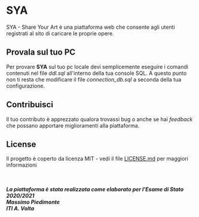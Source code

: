 # SYA
 SYA - Share Your Art è una piattaforma web che consente agli utenti registrati al sito di caricare le proprie opere.
 
## Provala sul tuo PC
Per provare **SYA** sul tuo pc locale devi semplicemente eseguire i comandi contenuti nel file _ddl.sql_ all'interno della tua console SQL.
A questo punto non ti resta che modificare il file  _connection_db.sql_ a seconda della tua configurazione.

## Contribuisci
Il tuo contributo è apprezzato qualora trovassi bug o anche se hai  _feedback_ che possano apportare miglioramenti alla piattaforma.

## License
Il progetto è coperto da licenza MIT - vedi il file [LICENSE.md](https://github.com/superserio/SYA/blob/main/LICENSE) per maggiori informazioni

<br><br>
<i><b>La piattaforma è stata realizzata come elaborato per l'Esame di Stato 2020/2021</b></i><br>
<i><b>Massimo Piedimonte</b></i><br>
<i><b>ITI A. Volta</b></i>

